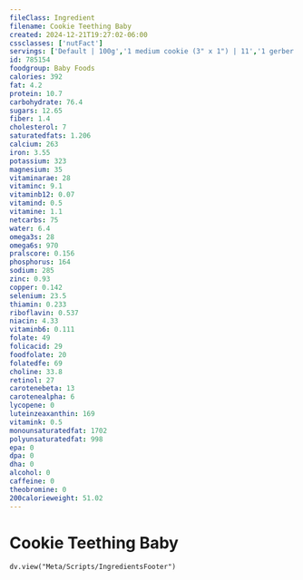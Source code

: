 ```yaml
---
fileClass: Ingredient
filename: Cookie Teething Baby
created: 2024-12-21T19:27:02-06:00
cssclasses: ['nutFact']
servings: ['Default | 100g','1 medium cookie (3" x 1") | 11','1 gerber biscuit | 11']
id: 785154
foodgroup: Baby Foods
calories: 392
fat: 4.2
protein: 10.7
carbohydrate: 76.4
sugars: 12.65
fiber: 1.4
cholesterol: 7
saturatedfats: 1.206
calcium: 263
iron: 3.55
potassium: 323
magnesium: 35
vitaminarae: 28
vitaminc: 9.1
vitaminb12: 0.07
vitamind: 0.5
vitamine: 1.1
netcarbs: 75
water: 6.4
omega3s: 28
omega6s: 970
pralscore: 0.156
phosphorus: 164
sodium: 285
zinc: 0.93
copper: 0.142
selenium: 23.5
thiamin: 0.233
riboflavin: 0.537
niacin: 4.33
vitaminb6: 0.111
folate: 49
folicacid: 29
foodfolate: 20
folatedfe: 69
choline: 33.8
retinol: 27
carotenebeta: 13
carotenealpha: 6
lycopene: 0
luteinzeaxanthin: 169
vitamink: 0.5
monounsaturatedfat: 1702
polyunsaturatedfat: 998
epa: 0
dpa: 0
dha: 0
alcohol: 0
caffeine: 0
theobromine: 0
200calorieweight: 51.02
---
```


# Cookie Teething Baby

```dataviewjs
dv.view("Meta/Scripts/IngredientsFooter")
```
